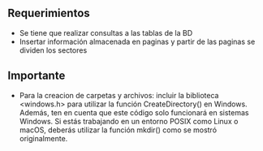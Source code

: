 ## Requerimientos
- Se tiene que realizar consultas a las tablas de la BD
- Insertar información almacenada en paginas y partir de las paginas se dividen los sectores


## Importante

- Para la creacion de carpetas y archivos: incluir la biblioteca <windows.h> para utilizar la función CreateDirectory() en Windows. Además, ten en cuenta que este código solo funcionará en sistemas Windows. Si estás trabajando en un entorno POSIX como Linux o macOS, deberás utilizar la función mkdir() como se mostró originalmente.
